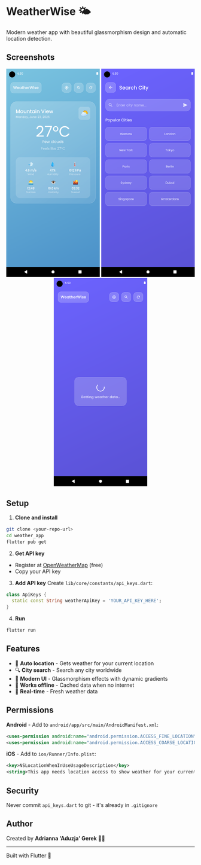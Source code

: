 # WeatherWise 🌤️

Modern weather app with beautiful glassmorphism design and automatic location detection.

## Screenshots
<div align="center">
  <img src="screenshots/home.png" width="250" alt="Home Screen"/>
  <img src="screenshots/search.png" width="250" alt="Search Screen"/>
  <img src="screenshots/loading.png" width="250" alt="Loading State"/>
</div>


## Setup

1. **Clone and install**
```bash
git clone <your-repo-url>
cd weather_app
flutter pub get
```

2. **Get API key**
- Register at [OpenWeatherMap](https://openweathermap.org/api) (free)
- Copy your API key

3. **Add API key**
Create `lib/core/constants/api_keys.dart`:
```dart
class ApiKeys {
  static const String weatherApiKey = 'YOUR_API_KEY_HERE';
}
```

4. **Run**
```bash
flutter run
```

## Features

- 📍 **Auto location** - Gets weather for your current location
- 🔍 **City search** - Search any city worldwide  
- 🎨 **Modern UI** - Glassmorphism effects with dynamic gradients
- 💾 **Works offline** - Cached data when no internet
- 🔄 **Real-time** - Fresh weather data

## Permissions

**Android** - Add to `android/app/src/main/AndroidManifest.xml`:
```xml
<uses-permission android:name="android.permission.ACCESS_FINE_LOCATION" />
<uses-permission android:name="android.permission.ACCESS_COARSE_LOCATION" />
```

**iOS** - Add to `ios/Runner/Info.plist`:
```xml
<key>NSLocationWhenInUseUsageDescription</key>
<string>This app needs location access to show weather for your current location</string>
```

## Security

Never commit `api_keys.dart` to git - it's already in `.gitignore`

## Author

Created by **Adrianna 'Aduzja' Gerek** 👩‍💻

---

Built with Flutter 💙

